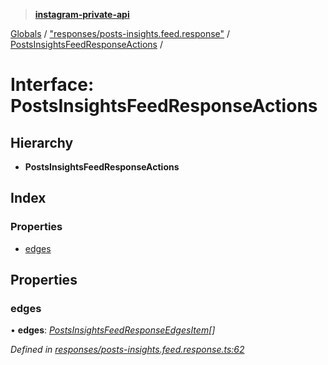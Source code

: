> **[instagram-private-api](../README.md)**

[Globals](../README.md) / ["responses/posts-insights.feed.response"](../modules/_responses_posts_insights_feed_response_.md) / [PostsInsightsFeedResponseActions](_responses_posts_insights_feed_response_.postsinsightsfeedresponseactions.md) /

# Interface: PostsInsightsFeedResponseActions

## Hierarchy

* **PostsInsightsFeedResponseActions**

## Index

### Properties

* [edges](_responses_posts_insights_feed_response_.postsinsightsfeedresponseactions.md#edges)

## Properties

###  edges

• **edges**: *[PostsInsightsFeedResponseEdgesItem](_responses_posts_insights_feed_response_.postsinsightsfeedresponseedgesitem.md)[]*

*Defined in [responses/posts-insights.feed.response.ts:62](https://github.com/dilame/instagram-private-api/blob/3e16058/src/responses/posts-insights.feed.response.ts#L62)*